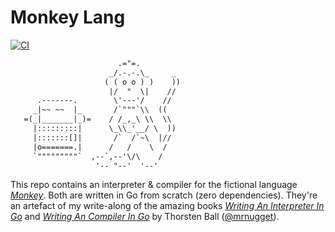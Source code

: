 # Monkey Lang

[![CI](https://github.com/ruegerj/monkey/actions/workflows/ci.yaml/badge.svg)](https://github.com/ruegerj/monkey/actions/workflows/ci.yaml)

```txt
                        .="=.
                      _/.-.-.\_     _
                     ( ( o o ) )    ))
                      |/  "  \|    //
      .-------.        \'---'/    //
     _|~~ ~~  |_       /`"""`\\  ((
   =(_|_______|_)=    / /_,_\ \\  \\
     |:::::::::|      \_\\_'__/ \  ))
     |:::::::[]|       /`  /`~\  |//
     |o=======.|      /   /    \  /
     `"""""""""`  ,--`,--'\/\    /
                   '-- "--'  '--'
```

This repo contains an interpreter & compiler for the fictional language _[Monkey](https://monkeylang.org/)_. Both are written in Go from scratch (zero dependencies).
They're an artefact of my write-along of the amazing books _[Writing An Interpreter In Go](https://interpreterbook.com/)_ and _[Writing An Compiler In Go](https://compilerbook.com/)_ by Thorsten Ball ([@mrnugget](https://github.com/mrnugget)).
